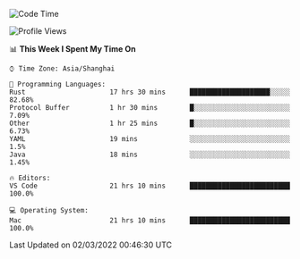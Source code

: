 <!--START_SECTION:waka-->
![Code Time](http://img.shields.io/badge/Code%20Time-1%2C040%20hrs%2010%20mins-blue)

![Profile Views](http://img.shields.io/badge/Profile%20Views-10-blue)

📊 **This Week I Spent My Time On** 

```text
⌚︎ Time Zone: Asia/Shanghai

💬 Programming Languages: 
Rust                     17 hrs 30 mins      ████████████████████░░░░░   82.68% 
Protocol Buffer          1 hr 30 mins        █░░░░░░░░░░░░░░░░░░░░░░░░   7.09% 
Other                    1 hr 25 mins        █░░░░░░░░░░░░░░░░░░░░░░░░   6.73% 
YAML                     19 mins             ░░░░░░░░░░░░░░░░░░░░░░░░░   1.5% 
Java                     18 mins             ░░░░░░░░░░░░░░░░░░░░░░░░░   1.45%

🔥 Editors: 
VS Code                  21 hrs 10 mins      █████████████████████████   100.0%

💻 Operating System: 
Mac                      21 hrs 10 mins      █████████████████████████   100.0%

```


 Last Updated on 02/03/2022 00:46:30 UTC
<!--END_SECTION:waka-->
